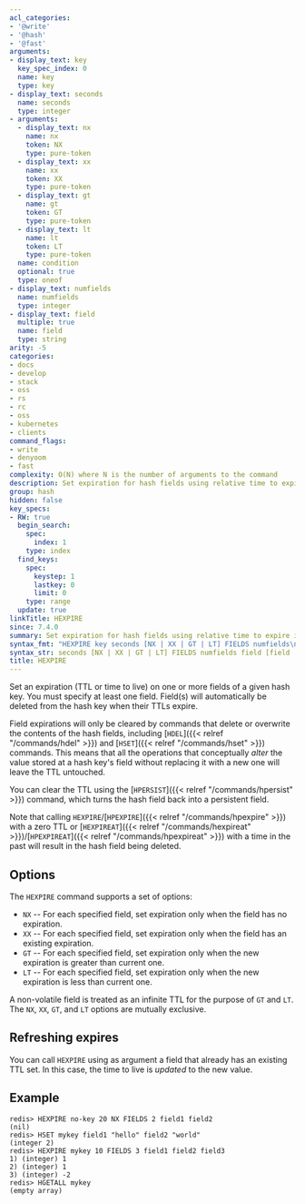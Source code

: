 ```yaml
---
acl_categories:
- '@write'
- '@hash'
- '@fast'
arguments:
- display_text: key
  key_spec_index: 0
  name: key
  type: key
- display_text: seconds
  name: seconds
  type: integer
- arguments:
  - display_text: nx
    name: nx
    token: NX
    type: pure-token
  - display_text: xx
    name: xx
    token: XX
    type: pure-token
  - display_text: gt
    name: gt
    token: GT
    type: pure-token
  - display_text: lt
    name: lt
    token: LT
    type: pure-token
  name: condition
  optional: true
  type: oneof
- display_text: numfields
  name: numfields
  type: integer
- display_text: field
  multiple: true
  name: field
  type: string
arity: -5
categories:
- docs
- develop
- stack
- oss
- rs
- rc
- oss
- kubernetes
- clients
command_flags:
- write
- denyoom
- fast
complexity: O(N) where N is the number of arguments to the command
description: Set expiration for hash fields using relative time to expire (seconds)
group: hash
hidden: false
key_specs:
- RW: true
  begin_search:
    spec:
      index: 1
    type: index
  find_keys:
    spec:
      keystep: 1
      lastkey: 0
      limit: 0
    type: range
  update: true
linkTitle: HEXPIRE
since: 7.4.0
summary: Set expiration for hash fields using relative time to expire in seconds
syntax_fmt: "HEXPIRE key seconds [NX | XX | GT | LT] FIELDS numfields\n\ \ field [field ...]"
syntax_str: seconds [NX | XX | GT | LT] FIELDS numfields field [field ...]
title: HEXPIRE
---
```

Set an expiration (TTL or time to live) on one or more fields of a given hash key. You must specify at least one field.
Field(s) will automatically be deleted from the hash key when their TTLs expire.

Field expirations will only be cleared by commands that delete or overwrite the
contents of the hash fields, including [`HDEL`]({{< relref "/commands/hdel" >}}) and [`HSET`]({{< relref "/commands/hset" >}})
commands.
This means that all the operations that conceptually _alter_ the value stored at a hash key's field without replacing it with a new one will leave the TTL untouched.

You can clear the TTL using the [`HPERSIST`]({{< relref "/commands/hpersist" >}}) command, which turns the hash field back into a persistent field.

Note that calling `HEXPIRE`/[`HPEXPIRE`]({{< relref "/commands/hpexpire" >}}) with a zero TTL or
[`HEXPIREAT`]({{< relref "/commands/hexpireat" >}})/[`HPEXPIREAT`]({{< relref "/commands/hpexpireat" >}}) with a time in the past will result in the hash field being deleted.

## Options

The `HEXPIRE` command supports a set of options:

* `NX` -- For each specified field, set expiration only when the field has no expiration.
* `XX` -- For each specified field, set expiration only when the field has an existing expiration.
* `GT` -- For each specified field, set expiration only when the new expiration is greater than current one.
* `LT` -- For each specified field, set expiration only when the new expiration is less than current one.

A non-volatile field is treated as an infinite TTL for the purpose of `GT` and `LT`.
The `NX`, `XX`, `GT`, and `LT` options are mutually exclusive.

## Refreshing expires

You can call `HEXPIRE` using as argument a field that already has an
existing TTL set.
In this case, the time to live is _updated_ to the new value.

## Example

```
redis> HEXPIRE no-key 20 NX FIELDS 2 field1 field2
(nil)
redis> HSET mykey field1 "hello" field2 "world"
(integer 2)
redis> HEXPIRE mykey 10 FIELDS 3 field1 field2 field3
1) (integer) 1
2) (integer) 1
3) (integer) -2
redis> HGETALL mykey
(empty array)
```

